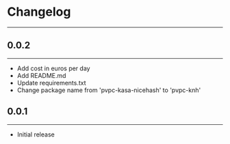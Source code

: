# Changelog

---

## 0.0.2

---

* Add cost in euros per day
* Add README.md
* Update requirements.txt
* Change package name from 'pvpc-kasa-nicehash' to 'pvpc-knh'

## 0.0.1

---

* Initial release
